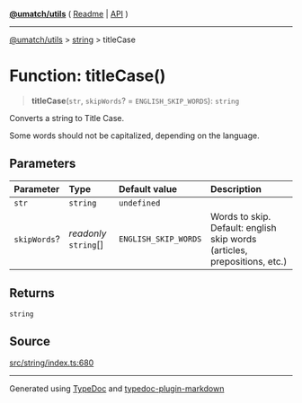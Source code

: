 [**@umatch/utils**](../../README.md) ( [Readme](../../README.md) \| [API](../../API.md) )

---

[@umatch/utils](../../API.md) > [string](../README.md) > titleCase

# Function: titleCase()

> **titleCase**(`str`, `skipWords`? = `ENGLISH_SKIP_WORDS`): `string`

Converts a string to Title Case.

Some words should not be capitalized, depending on the language.

## Parameters

| Parameter    | Type                  | Default value        | Description                                                               |
| :----------- | :-------------------- | :------------------- | :------------------------------------------------------------------------ |
| `str`        | `string`              | `undefined`          |                                                                           |
| `skipWords`? | _readonly_ `string`[] | `ENGLISH_SKIP_WORDS` | Words to skip. Default: english skip words (articles, prepositions, etc.) |

## Returns

`string`

## Source

[src/string/index.ts:680](https://github.com/umatch-oficial/utils/blob/a4be831/src/string/index.ts#L680)

---

Generated using [TypeDoc](https://typedoc.org/) and [typedoc-plugin-markdown](https://www.npmjs.com/package/typedoc-plugin-markdown)
